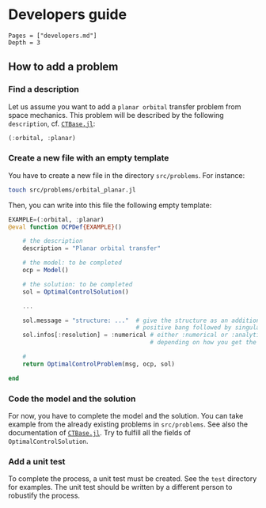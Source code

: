 # Developers guide

```@contents
Pages = ["developers.md"]
Depth = 3
```

## How to add a problem

### Find a description

Let us assume you want to add a `planar orbital` transfer problem from space mechanics. This problem will be described by the following `description`, cf. [`CTBase.jl`](https://github.com/control-toolbox/CTBase.jl):

```julia
(:orbital, :planar)
```

### Create a new file with an empty template

You have to create a new file in the directory `src/problems`. For instance:

```bash
touch src/problems/orbital_planar.jl
```

Then, you can write into this file the following empty template:

```julia
EXAMPLE=(:orbital, :planar)
@eval function OCPDef{EXAMPLE}()

    # the description
    description = "Planar orbital transfer"

    # the model: to be completed
    ocp = Model()

    # the solution: to be completed
    sol = OptimalControlSolution()

    ...

    sol.message = "structure: ..."  # give the structure as an additional info. B+S for 
                                    # positive bang followed by singular arc.
    sol.infos[:resolution] = :numerical # either :numerical or :analytical
                                        # depending on how you get the solution

    #
    return OptimalControlProblem(msg, ocp, sol)

end
```

### Code the model and the solution

For now, you have to complete the model and the solution. You can take example from the already existing problems in `src/problems`. See also the documentation of [`CTBase.jl`](https://github.com/control-toolbox/CTBase.jl). Try to fulfill all the fields of `OptimalControlSolution`.

### Add a unit test

To complete the process, a unit test must be created. See the `test` directory for examples. The unit test should be written by a different person to robustify the process.
